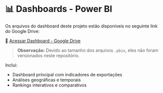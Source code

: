 # 📊 Dashboards - Power BI

Os arquivos do dashboard deste projeto estão disponíveis no seguinte link do Google Drive:

🔗 [Acessar Dashboard - Google Drive](https://drive.google.com/drive/folders/1BpxZA3IE3x-N-XFYmUPfPUK_tWwUYPE6?usp=drive_link)

> **Observação:** Devido ao tamanho dos arquivos `.pbix`, eles não foram versionados neste repositório.

Inclui:
- Dashboard principal com indicadores de exportações
- Análises geográficas e temporais
- Rankings interativos e comparativos

